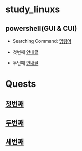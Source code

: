 # study_linuxs
## powershell(GUI & CUI)
- Searching Command: [명령어](codes/Quests/10.PowerShell.sh)

- 첫번째
[안내글](codes/10_powershell.sh )
- 두번째
[안내글](codes/20_dir.sh)

# Quests 
## [첫번째](cod)<br>
## [두번째](https://github.com/zeldaim/study_linuxs/blob/main/codes/10_basic_linux_commands.m)<br>
## [세번째]()